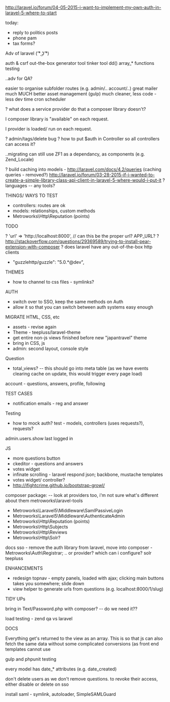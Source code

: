 http://laravel.io/forum/04-05-2015-i-want-to-implement-my-own-auth-in-laravel-5-where-to-start

today:
- reply to politics posts
- phone pam
- tax forms?





Adv of laravel ( ͡° ͜ʖ ͡°)

auth & csrf out-the-box
generator tool
tinker tool
dd()
array_* functions
testing


..adv for QA?

easier to organise subfolder routes (e.g. admin/.. account/..)
great mailer
much MUCH better asset management (gulp)
much cleaner, less code - less dev time
cron scheduler




? what does a service provider do that a composer library doesn't?

I composer library is "available" on each request. 

I provider is loaded/ run on each request.



? admin/tags/delete bug
? how to put $auth in Controller so all controllers can access it?

..migrating
can still use ZF1 as a dependancy, as components (e.g. Zend_Locale)


? build caching into models - http://laravel.com/docs/4.2/queries (caching queries - removed?)
http://laravel.io/forum/03-28-2015-if-i-wanted-to-create-a-simple-library-class-api-client-in-laravel-5-where-would-i-put-it
? languages -- any tools?



THINGS/ WAYS TO TEST
- controllers: routes are ok
- models: relationships, custom methods
- Metroworks\Http\Reputation (points)












TODO

? 'url' => 'http://localhost:8000', // can this be the proper url? APP_URL?
? http://stackoverflow.com/questions/29369589/trying-to-install-pear-extension-with-composer
? does laravel have any out-of-the-box http clients
- "guzzlehttp/guzzle": "5.0.*@dev",



THEMES
- how to channel to css files - symlinks?



AUTH
- switch over to SSO, keep the same methods on Auth
- allow it so that you can switch between auth systems easy enough



MIGRATE HTML, CSS, etc
- assets - revise again
- Theme - teepluss/laravel-theme
- get entire non-js views finished before new "japantravel" theme
- bring in CSS, js
- admin: second layout, console style


Question
- total_views? -- this should go into meta table (as we have events clearing cache on update, this would trigger every page load)

account - questions, answers, profile, following



TEST CASES
- notification emails - reg and answer


Testing
- how to mock auth?
test - models, controllers (uses requests?), requests?


admin.users.show last logged in

JS
- more questions button
- ckeditor - questions and answers
- votes widget
- infinate scrolling - laravel respond json; backbone, mustache templates
- votes widget/ controller?
- http://ifightcrime.github.io/bootstrap-growl/

composer package: -- look at providers too, i'm not sure what's different about them
metroworks\laravel-tools
- Metroworks\Laravel5\Middleware\SamlPassiveLogin
- Metroworks\Laravel5\Middleware\AuthenticateAdmin
- Metroworks\Http\Reputation (points)
- Metroworks\Http\Subjects
- Metroworks\Http\Reviews
- Metroworks\Http\Solr?






docs
sso - remove the auth library from laravel, move into composer - Metroworks\Auth\Registrar;
.. or provider? which can i configure?
solr
teepluss


ENHANCEMENTS
- redesign topnav - empty panels, loaded with ajax; clicking main buttons takes you somewhere; slide down
- view helper to generate urls from questions (e.g. localhost:8000/1/slug)






TIDY UPs

bring in Text/Password.php with composer? -- do we need it??







load testing - zend qa vs laravel


DOCS

Everything get's returned to the view as an array. This is so that js can also fetch the same data without some complicated conversions (as front end templates cannot use 

gulp and phpunit testing

every model has date_* attributes (e.g. date_created)

don't delete users as we don't remove questions. to revoke their access, either disable or delete on sso

install saml - symlink, autoloader, SimpleSAMLGuard
